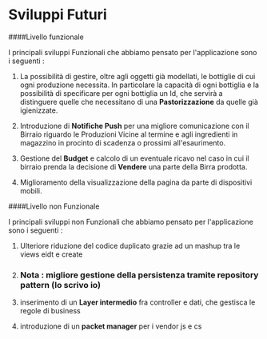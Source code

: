 ﻿# Sviluppi Futuri

####Livello funzionale

I principali sviluppi Funzionali che abbiamo pensato per l'applicazione sono i seguenti :

1. La possibilità di gestire, oltre agli oggetti già modellati, le bottiglie di cui ogni produzione necessita. In particolare la capacità di ogni bottiglia e la possibilità di specificare per ogni bottiglia un Id, che servirà a distinguere quelle che necessitano di una **Pastorizzazione** da quelle già igienizzate.

2. Introduzione di **Notifiche Push** per una migliore comunicazione con il Birraio riguardo le Produzioni Vicine al termine e agli ingredienti in magazzino in procinto di scadenza o prossimi all'esaurimento. 

3. Gestione del **Budget** e calcolo di un eventuale ricavo nel caso in cui il birraio prenda la decisione di **Vendere** una parte della Birra prodotta.

4. Miglioramento della visualizzazione della pagina da parte di dispositivi mobili.


####Livello non Funzionale

I principali sviluppi non Funzionali che abbiamo pensato per l'applicazione sono i seguenti :

1. Ulteriore riduzione del codice duplicato grazie ad un mashup tra le views eidt e create

2. ### Nota : migliore gestione della persistenza tramite repository pattern (lo scrivo io)

3. inserimento di un **Layer intermedio** fra controller e dati, che gestisca le regole di business

4. introduzione di un **packet manager** per i vendor js e cs
